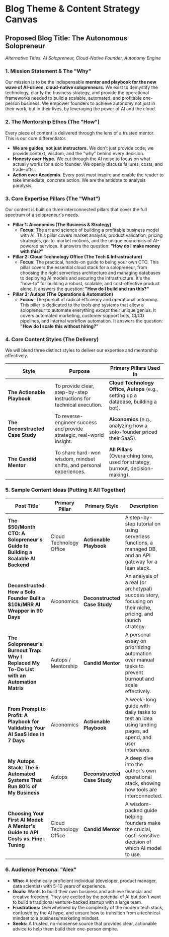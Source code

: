 # Blog Theme & Content Strategy Canvas

## Proposed Blog Title: **The Autonomous Solopreneur**

*Alternative Titles: AI Solopreneur, Cloud-Native Founder, Autonomy Engine*

### **1. Mission Statement & The "Why"**

Our mission is to be the indispensable **mentor and playbook for the new wave of AI-driven, cloud-native solopreneurs.** We exist to demystify the technology, clarify the business strategy, and provide the operational frameworks needed to build a scalable, automated, and profitable one-person business. We empower founders to achieve autonomy not just in their work, but in their lives, by leveraging the power of AI and the cloud.

### **2. The Mentorship Ethos (The "How")**

Every piece of content is delivered through the lens of a trusted mentor. This is our core differentiator.

- **We are guides, not just instructors.** We don't just provide code; we provide context, wisdom, and the "why" behind every decision.
- **Honesty over Hype.** We cut through the AI noise to focus on what actually works for a solo founder. We openly discuss failures, costs, and trade-offs.
- **Action over Academia.** Every post must inspire and enable the reader to take immediate, concrete action. We are the antidote to analysis paralysis.

### **3. Core Expertise Pillars (The "What")**

Our content is built on three interconnected pillars that cover the full spectrum of a solopreneur's needs.

- **Pillar 1: Aiconomics (The Business & Strategy)**
    - **Focus:** The art and science of building a profitable business model with AI. This pillar covers market analysis, product validation, pricing strategies, go-to-market motions, and the unique economics of AI-powered services. It answers the question: **"How do I make money with this?"**
- **Pillar 2: Cloud Technology Office (The Tech & Infrastructure)**
    - **Focus:** The practical, hands-on guide to being your own CTO. This pillar covers the essential cloud stack for a solopreneur, from choosing the right serverless architecture and managing databases to deploying AI models and securing the infrastructure. It's the "how-to" for building a robust, scalable, and cost-effective product alone. It answers the question: **"How do I build and run this?"**
- **Pillar 3: Autops (The Operations & Automation)**
    - **Focus:** The pursuit of radical efficiency and operational autonomy. This pillar is dedicated to the tools and systems that allow a solopreneur to automate everything *except* their unique genius. It covers automated marketing, customer support bots, CI/CD pipelines, and internal workflow automation. It answers the question: **"How do I scale this without hiring?"**

### **4. Core Content Styles (The Delivery)**

We will blend three distinct styles to deliver our expertise and mentorship effectively.

| **Style** | **Purpose** | **Primary Pillars Used In** |
| --- | --- | --- |
| **The Actionable Playbook** | To provide clear, step-by-step instructions for technical execution. | **Cloud Technology Office, Autops** (e.g., setting up a database, building a bot). |
| **The Deconstructed Case Study** | To reverse-engineer success and provide strategic, real-world insight. | **Aiconomics** (e.g., analyzing how a solo-founder priced their SaaS). |
| **The Candid Mentor** | To share hard-won wisdom, mindset shifts, and personal experiences. | **All Pillars** (Overarching tone, used for strategy, burnout, decision-making). |

### **5. Sample Content Ideas (Putting It All Together)**

| **Post Title** | **Primary Pillar** | **Primary Style** | **Description** |
| --- | --- | --- | --- |
| **The $50/Month CTO: A Solopreneur's Guide to Building a Scalable AI Backend** | Cloud Technology Office | **Actionable Playbook** | A step-by-step tutorial on using serverless functions, a managed DB, and an API gateway for a lean stack. |
| **Deconstructed: How a Solo Founder Built a $10k/MRR AI Wrapper in 90 Days** | Aiconomics | **Deconstructed Case Study** | An analysis of a real (or archetypal) success story, focusing on their niche, pricing, and launch strategy. |
| **The Solopreneur's Burnout Trap: Why I Replaced My To-Do List with an Automation Matrix** | Autops / Mentorship | **Candid Mentor** | A personal essay on prioritizing automation over manual tasks to prevent burnout and scale effectively. |
| **From Prompt to Profit: A Playbook for Validating Your AI SaaS Idea in 7 Days** | Aiconomics | **Actionable Playbook** | A week-long guide with daily tasks to test an idea using landing pages, ad spend, and user interviews. |
| **My Autops Stack: The 5 Automated Systems That Run 80% of My Business** | Autops | **Deconstructed Case Study** | A deep dive into the author's own operational stack, showing how tools are interconnected. |
| **Choosing Your First AI Model: A Mentor's Guide to API Costs vs. Fine-Tuning** | Cloud Technology Office | **Candid Mentor** | A wisdom-packed guide helping founders make the crucial, cost-sensitive decision of which AI model to use. |

### **6. Audience Persona: "Alex"**

- **Who:** A technically proficient individual (developer, product manager, data scientist) with 5-10 years of experience.
- **Goals:** Wants to build their own business and achieve financial and creative freedom. They are excited by the potential of AI but don't want to build a traditional venture-backed startup with a large team.
- **Frustrations:** Overwhelmed by the complexity of the modern tech stack, confused by the AI hype, and unsure how to transition from a technical mindset to a business/marketing mindset.
- **Seeks:** A trusted, no-nonsense source that provides clear, actionable advice to help them build their one-person empire.